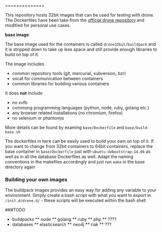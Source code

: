 ==============

This repository hosts 32bit images that can be used for testing with drone.
The Dockerfiles have been take from the [official drone repository](https://github.com/drone/images) and modified 
for personal use cases.


**base image**

The base image used for the containers is called `drone32bit/buildpack` and it is stripped down to take up less space
and still provide enough libraries to build on top of it.

The image includes
* common repository tools (git, mercurial, subversion, bzr)
* socat for communication between containers
* common libraries for building various containers

It does __not__ include
* no xvfb
* commong programming languages (python, node, ruby, golang etc.)
* any browser related installations (no chromium, firefox)
* no selenium or phantomjs


More details can be found by examing `base/Dockerfile` and `base/build-base.sh` 

The dockerfiles in here can be easily used to build your own on top of it.
If you want to change from 32bit containers to 64bit containers, replace the base container
in `base/Dockerfile` just with `ubuntu-debootstrap:14.04` as well as in all the database Dockerfiles as well.
Adapt the naming conventions in the makefiles accordingly and just run `make` in the base directory again


### Building your own images
The buildpack images provides an easy way for adding any variable to your environment.
Simply create a bash script with what you want to export in `/init.d/drone.d/` - these scripts will be executed within the bash shell 


###TODO
* buildpacks
** node
** golang
** ruby
** php
** ????
* databases
** elasticsearch
** neo4j
** riak
** ???
